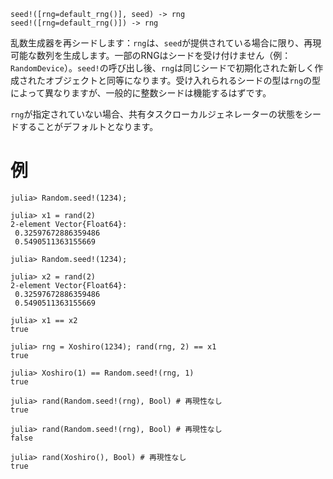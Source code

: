 ```
seed!([rng=default_rng()], seed) -> rng
seed!([rng=default_rng()]) -> rng
```

乱数生成器を再シードします：`rng`は、`seed`が提供されている場合に限り、再現可能な数列を生成します。一部のRNGはシードを受け付けません（例：`RandomDevice`）。`seed!`の呼び出し後、`rng`は同じシードで初期化された新しく作成されたオブジェクトと同等になります。受け入れられるシードの型は`rng`の型によって異なりますが、一般的に整数シードは機能するはずです。

`rng`が指定されていない場合、共有タスクローカルジェネレーターの状態をシードすることがデフォルトとなります。

# 例

```julia-repl
julia> Random.seed!(1234);

julia> x1 = rand(2)
2-element Vector{Float64}:
 0.32597672886359486
 0.5490511363155669

julia> Random.seed!(1234);

julia> x2 = rand(2)
2-element Vector{Float64}:
 0.32597672886359486
 0.5490511363155669

julia> x1 == x2
true

julia> rng = Xoshiro(1234); rand(rng, 2) == x1
true

julia> Xoshiro(1) == Random.seed!(rng, 1)
true

julia> rand(Random.seed!(rng), Bool) # 再現性なし
true

julia> rand(Random.seed!(rng), Bool) # 再現性なし
false

julia> rand(Xoshiro(), Bool) # 再現性なし
true
```
